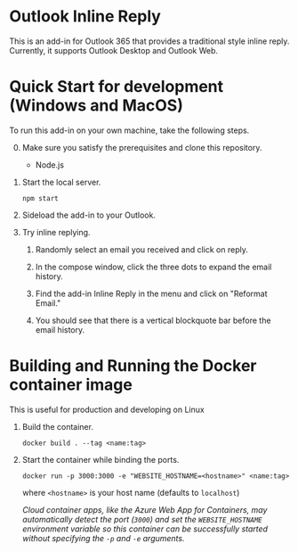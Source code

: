 # Outlook Inline Reply

This is an add-in for Outlook 365 that provides a traditional style inline reply.
Currently, it supports Outlook Desktop and Outlook Web.

# Quick Start for development (Windows and MacOS)

To run this add-in on your own machine, take the following steps.

0.  Make sure you satisfy the prerequisites and clone this repository.
    -   Node.js
    
1.  Start the local server.

        npm start

2.  Sideload the add-in to your Outlook.

3.  Try inline replying.

    1.  Randomly select an email you received and click on reply.

    2.  In the compose window, click the three dots to expand the email history.
    
    3.  Find the add-in Inline Reply in the menu and click on "Reformat Email."

    4.  You should see that there is a vertical blockquote bar before the email history.

# Building and Running the Docker container image

This is useful for production and developing on Linux

1.  Build the container.

        docker build . --tag <name:tag>

2.  Start the container while binding the ports.

        docker run -p 3000:3000 -e "WEBSITE_HOSTNAME=<hostname>" <name:tag>

    where `<hostname>` is your host name (defaults to `localhost`)

    *Cloud container apps, like the Azure Web App for Containers, may automatically detect the port (`3000`) and set the `WEBSITE_HOSTNAME` environment variable so this container can be successfully started without specifying the `-p` and `-e` arguments.*
